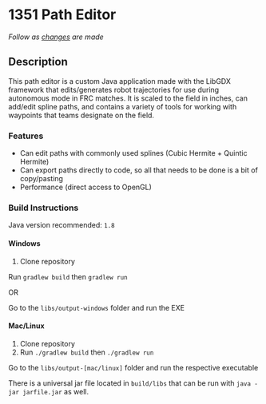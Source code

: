 # 1351 Path Editor

_Follow as [changes](https://trello.com/b/EOfeD5tU/path-planner-gui) are made_

## Description

This path editor is a custom Java application made with the LibGDX framework that edits/generates robot trajectories for use during autonomous mode in FRC matches. It is scaled to the field in inches, can add/edit spline paths, and contains a variety of tools for working with waypoints that teams designate on the field. 

### Features

- Can edit paths with commonly used splines (Cubic Hermite + Quintic Hermite)
- Can export paths directly to code, so all that needs to be done is a bit of copy/pasting
- Performance (direct access to OpenGL)

### Build Instructions

Java version recommended: `1.8`

#### Windows

1. Clone repository

Run `gradlew build` then `gradlew run`

OR

Go to the `libs/output-windows` folder and run the EXE

#### Mac/Linux

1. Clone repository
2. Run `./gradlew build` then `./gradlew run`

Go to the `libs/output-[mac/linux]` folder and run the respective executable

There is a universal jar file located in `build/libs` that can be run with `java -jar jarfile.jar` as well.
